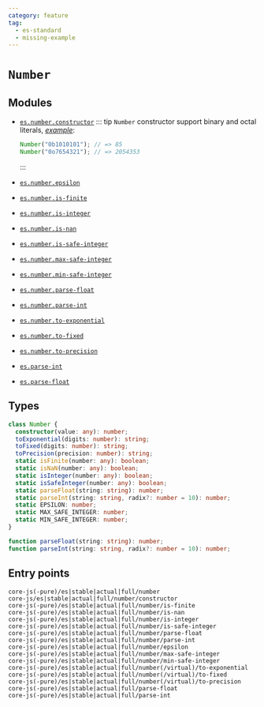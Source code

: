 ```yaml
---
category: feature
tag:
  - es-standard
  - missing-example
---
```


# `Number`

## Modules

- [`es.number.constructor`](https://github.com/zloirock/core-js/blob/master/packages/core-js/modules/es.number.constructor.js)
  ::: tip
  `Number` constructor support binary and octal literals, [_example_](https://goo.gl/jRd6b3):

  ```js
  Number("0b1010101"); // => 85
  Number("0o7654321"); // => 2054353
  ```

  :::

- [`es.number.epsilon`](https://github.com/zloirock/core-js/blob/master/packages/core-js/modules/es.number.epsilon.js)
- [`es.number.is-finite`](https://github.com/zloirock/core-js/blob/master/packages/core-js/modules/es.number.is-finite.js)
- [`es.number.is-integer`](https://github.com/zloirock/core-js/blob/master/packages/core-js/modules/es.number.is-integer.js)
- [`es.number.is-nan`](https://github.com/zloirock/core-js/blob/master/packages/core-js/modules/es.number.is-nan.js)
- [`es.number.is-safe-integer`](https://github.com/zloirock/core-js/blob/master/packages/core-js/modules/es.number.is-safe-integer.js)
- [`es.number.max-safe-integer`](https://github.com/zloirock/core-js/blob/master/packages/core-js/modules/es.number.max-safe-integer.js)
- [`es.number.min-safe-integer`](https://github.com/zloirock/core-js/blob/master/packages/core-js/modules/es.number.min-safe-integer.js)
- [`es.number.parse-float`](https://github.com/zloirock/core-js/blob/master/packages/core-js/modules/es.number.parse-float.js)
- [`es.number.parse-int`](https://github.com/zloirock/core-js/blob/master/packages/core-js/modules/es.number.parse-int.js)
- [`es.number.to-exponential`](https://github.com/zloirock/core-js/blob/master/packages/core-js/modules/es.number.to-exponential.js)
- [`es.number.to-fixed`](https://github.com/zloirock/core-js/blob/master/packages/core-js/modules/es.number.to-fixed.js)
- [`es.number.to-precision`](https://github.com/zloirock/core-js/blob/master/packages/core-js/modules/es.number.to-precision.js)
- [`es.parse-int`](https://github.com/zloirock/core-js/blob/master/packages/core-js/modules/es.parse-int.js)
- [`es.parse-float`](https://github.com/zloirock/core-js/blob/master/packages/core-js/modules/es.parse-float.js)

## Types

```ts
class Number {
  constructor(value: any): number;
  toExponential(digits: number): string;
  toFixed(digits: number): string;
  toPrecision(precision: number): string;
  static isFinite(number: any): boolean;
  static isNaN(number: any): boolean;
  static isInteger(number: any): boolean;
  static isSafeInteger(number: any): boolean;
  static parseFloat(string: string): number;
  static parseInt(string: string, radix?: number = 10): number;
  static EPSILON: number;
  static MAX_SAFE_INTEGER: number;
  static MIN_SAFE_INTEGER: number;
}

function parseFloat(string: string): number;
function parseInt(string: string, radix?: number = 10): number;
```

## Entry points

```
core-js(-pure)/es|stable|actual|full/number
core-js/es|stable|actual|full/number/constructor
core-js(-pure)/es|stable|actual|full/number/is-finite
core-js(-pure)/es|stable|actual|full/number/is-nan
core-js(-pure)/es|stable|actual|full/number/is-integer
core-js(-pure)/es|stable|actual|full/number/is-safe-integer
core-js(-pure)/es|stable|actual|full/number/parse-float
core-js(-pure)/es|stable|actual|full/number/parse-int
core-js(-pure)/es|stable|actual|full/number/epsilon
core-js(-pure)/es|stable|actual|full/number/max-safe-integer
core-js(-pure)/es|stable|actual|full/number/min-safe-integer
core-js(-pure)/es|stable|actual|full/number(/virtual)/to-exponential
core-js(-pure)/es|stable|actual|full/number(/virtual)/to-fixed
core-js(-pure)/es|stable|actual|full/number(/virtual)/to-precision
core-js(-pure)/es|stable|actual|full/parse-float
core-js(-pure)/es|stable|actual|full/parse-int
```
